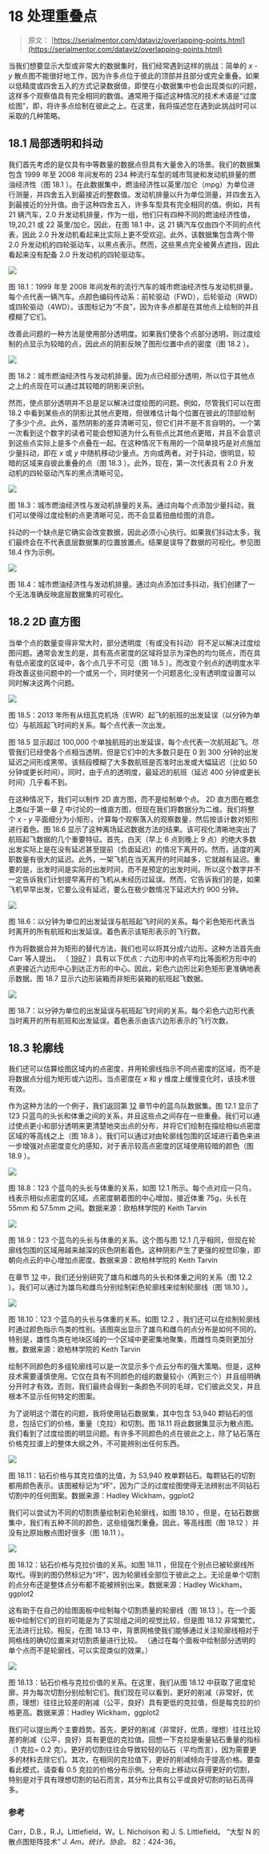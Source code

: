 # 18 处理重叠点

> 原文： [https://serialmentor.com/dataviz/overlapping-points.html](https://serialmentor.com/dataviz/overlapping-points.html)

当我们想要显示大型或非常大的数据集时，我们经常遇到这样的挑战：简单的 _x_ - _y_ 散点图不能很好地工作，因为许多点位于彼此的顶部并且部分或完全重叠。如果以低精度或四舍五入的方式记录数据值，即使在小数据集中也会出现类似的问题，这样多个观察值具有完全相同的数值。通常用于描述这种情况的技术术语是“过度绘图”，即，将许多点绘制在彼此之上。在这里，我将描述您在遇到此挑战时可以采取的几种策略。

## 18.1 局部透明和抖动

我们首先考虑的是仅具有中等数量的数据点但具有大量舍入的场景。我们的数据集包含 1999 年至 2008 年间发布的 234 种流行车型的城市驾驶和发动机排量的燃油经济性（图 18.1 ）。在此数据集中，燃油经济性以英里/加仑（mpg）为单位进行测量，并四舍五入到最接近的整数值。发动机排量以升为单位测量，并四舍五入到最接近的分升值。由于这种四舍五入，许多车型具有完全相同的值。例如，共有 21 辆汽车，2.0 升发动机排量，作为一组，他们只有四种不同的燃油经济性值，19,20,21 或 22 英里/加仑。因此，在图 18.1 中，这 21 辆汽车仅由四个不同的点代表，因此 2.0 升发动机看起来比实际上更不受欢迎。此外，该数据集包含两个带 2.0 升发动机的四轮驱动车，以黑点表示。然而，这些黑点完全被黄点遮挡，因此看起来没有配备 2.0 升发动机的四轮驱动车。

![](img/f345a15a0acd26074b29589ce00b25dd.jpg)

图 18.1：1999 年至 2008 年间发布的流行汽车的城市燃油经济性与发动机排量。每个点代表一辆汽车。点颜色编码传动系：前轮驱动（FWD），后轮驱动（RWD）或四轮驱动（4WD）。该图标记为“不良”，因为许多点都是在其他点上绘制的并且模糊了它们。

改善此问题的一种方法是使用部分透明度。如果我们使各个点部分透明，则过度绘制的点显示为较暗的点，因此点的阴影反映了图形位置中点的密度（图 18.2 ）。

![](img/d391720c83d0de8f56df1b8c4a92b739.jpg)

图 18.2：城市燃油经济性与发动机排量。因为点已经部分透明，所以位于其他点之上的点现在可以通过其较暗的阴影来识别。

然而，使点部分透明并不总是足以解决过度绘图的问题。例如，尽管我们可以在图 18.2 中看到某些点的阴影比其他点更暗，但很难估计每个位置在彼此的顶部绘制了多少个点。此外，虽然阴影的差异清晰可见，但它们并不是不言自明的。一个第一次看到这个数字的读者可能会想知道为什么有些点比其他点更暗，并且不会意识到这些点实际上是多个点叠在一起。在这种情况下有用的一个简单技巧是对点施加少量抖动，即在 _x_ 或 _y_ 中随机移动少量点。方向或两者。对于抖动，很明显，较暗的区域来自彼此重叠的点（图 18.3 ）。此外，现在，第一次代表具有 2.0 升发动机的四轮驱动汽车的黑点清晰可见。

![](img/c5d7c2a96331eb8db82d3400b10c076e.jpg)

图 18.3：城市燃油经济性与发动机排量的关系。通过向每个点添加少量抖动，我们可以使得过度绘制的点更清晰可见，而不会显着扭曲绘图的消息。

抖动的一个缺点是它确实会改变数据，因此必须小心执行。如果我们抖动太多，我们最终会在不代表底层数据集的位置放置点。结果是误导了数据的可视化。参见图 18.4 作为示例。

![](img/99a9107e1bec74468c887ae9c256ad26.jpg)

图 18.4：城市燃油经济性与发动机排量。通过向点添加过多抖动，我们创建了一个无法准确反映底层数据集的可视化。

## 18.2 2D 直方图

当单个点的数量变得非常大时，部分透明度（有或没有抖动）将不足以解决过度绘图问题。通常会发生的是，具有高点密度的区域将显示为深色的均匀斑点，而在具有低点密度的区域中，各个点几乎不可见（图 18.5 ）。而改变个别点的透明度水平将改善这些问题中的一个或另一个，同时使另一个问题恶化;没有透明度设置可以同时解决这两个问题。

![](img/36a99ef2560df031b20735f9c079395f.jpg)

图 18.5：2013 年所有从纽瓦克机场（EWR）起飞的航班的出发延误（以分钟为单位）与航班起飞时间的关系。每个点代表一次出发。

图 18.5 显示超过 100,000 个单独航班的出发延误，每个点代表一次航班起飞。尽管我们已经使各个点相当透明，但是它们中的大多数只是在 0 到 300 分钟的出发延迟之间形成黑带。该频段模糊了大多数航班是否准时出发或大幅延迟（比如 50 分钟或更长时间）。同时，由于点的透明度，最延迟的航班（延迟 400 分钟或更长时间）几乎看不到。

在这种情况下，我们可以制作 2D 直方图，而不是绘制单个点。 2D 直方图在概念上类似于第一章 [7](histograms-density-plots.html#histograms-density-plots) 中讨论的一维直方图，但现在我们将数据分为二维。我们将整个 _x_ - _y_ 平面细分为小矩形，计算每个观察落入的观察数量，然后按该计数对矩形进行着色。图 18.6 显示了这种离场延迟数据方法的结果。该可视化清晰地突出了航班起飞数据的几个重要特征。首先，白天（早上 6 点到晚上 9 点）的绝大多数出发实际上是在没有延迟甚至提前（负面延迟）的​​情况下离开的。然而，适度的离职数量有很大的延迟。此外，一架飞机在当天离开的时间越多，它就越有延迟。重要的是，出发时间是实际的出发时间，而不是预定的出发时间。所以这个数字并不一定告诉我们计划提早离开的飞机从未经历过延误。然而，它告诉我们的是，如果飞机早早出发，它要么没有延迟，要么在极少数情况下延迟大约 900 分钟。

![](img/dda901bdf850f3f1a4078e75b0692f8b.jpg)

图 18.6：以分钟为单位的出发延误与航班起飞时间的关系。每个彩色矩形代表当时离开的所有航班和出发延误。着色表示该矩形表示的飞行数。

作为将数据合并为矩形的替代方法，我们也可以将其分成六边形。这种方法首先由 Carr 等人提出。 （ [1987](#ref-Carr-et-al-1987) ）具有以下优点：六边形中的点平均比等面积方形中的点更接近六边形中心到达正方形的中心。因此，彩色六边形比彩色矩形更准确地表示数据。图 18.7 显示六边形装箱而非矩形装箱的航班起飞数据。

![](img/a87d75b85fc9e1df0e248f7e47d3bbc5.jpg)

图 18.7：以分钟为单位的出发延误与航班起飞时间的关系。每个彩色六边形代表当时离开的所有航班和出发延误。着色表示由该六边形表示的飞行次数。

## 18.3 轮廓线

我们还可以估算绘图区域内的点密度，并用轮廓线指示不同点密度的区域，而不是将数据点分组为矩形或六边形。当点密度在 _x_ 和 _y_ 维度上缓慢变化时，该技术很有效。

作为这种方法的一个例子，我们返回第 [12](visualizing-associations.html#visualizing-associations) 章节中的蓝鸟队数据集。图 12.1 显示了 123 只蓝鸟的头长和体重之间的关系，并且这些点之间存在一些重叠。我们可以通过使点更小和部分透明来更清楚地突出点的分布，并将它们绘制在描绘相似点密度区域的等高线之上（图 18.8 ）。我们可以通过对由轮廓线包围的区域进行着色来进一步增强对点密度变化的感知，对于表示较高点密度的区域使用较暗的颜色（图 18.9 ）。

![](img/4a70baf6fc15a6acd02675324243c164.jpg)

图 18.8：123 个蓝鸟的头长与体重的关系，如图 12.1 所示。每个点对应一只鸟，线表示相似点密度的区域。点密度朝着图的中心增加，接近体重 75g，头长在 55mm 和 57.5mm 之间。数据来源：欧柏林学院的 Keith Tarvin

![](img/97a546315ae9339eb8096500fada3860.jpg)

图 18.9：123 个蓝鸟的头长与体重的关系。这个图与图 12.1 几乎相同，但现在轮廓线包围的区域用越来越深的灰色阴影着色。这种阴影产生了更强的视觉印象，即朝向点云的中心增加点密度。数据来源：欧柏林学院的 Keith Tarvin

在章节 [12](visualizing-associations.html#visualizing-associations) 中，我们还分别研究了雄鸟和雌鸟的头长和体重之间的关系（图 12.2 ）。我们可以通过为雄鸟和雌鸟分别绘制彩色轮廓线来绘制轮廓线（图 18.10 ）。

![](img/62f4b6ab53cfa7db3c4e96604a4a7684.jpg)

图 18.10：123 个蓝鸟的头长与体重的关系。如图 12.2 ，我们还可以在绘制轮廓线时通过颜色指示鸟类的性别。该图突出显示了雄鸟和雌鸟的点分布是如何不同的。特别是，雄性鸟类在地块区域的一个区域中更密集地聚集，而雌性鸟类则更加分散。数据来源：欧柏林学院的 Keith Tarvin

绘制不同颜色的多组轮廓线可以是一次显示多个点云分布的强大策略。但是，这种技术需要谨慎使用。它仅在具有不同颜色的组的数量较小（两到三个）并且组明确分开时才有效。否则，我们最终会得到一条颜色不同的毛球，它们彼此交叉，并且根本不显示任何特定的图案。

为了说明这个潜在的问题，我将使用钻石数据集，其中包含 53,940 颗钻石的信息，包括它们的价格，重量（克拉）和切割。图 18.11 将此数据集显示为散点图。我们看到了过度绘图的明显问题。有许多不同颜色的点在彼此之上，除了钻石落在价格克拉谱上的整体大纲之外，不可能辨别出任何东西。

![](img/445657b8b96ebb32eac6f61142afaee1.jpg)

图 18.11：钻石价格与其克拉值的比值，为 53,940 枚单颗钻石。每颗钻石的切割都用颜色表示。该图被标记为“坏”，因为广泛的过度绘图使得无法辨别出不同钻石切割中的任何图案。数据来源：Hadley Wickham，ggplot2

我们可以尝试为不同的切割质量绘制彩色轮廓线，如图 18.10 。但是，在钻石数据集中，我们有五种不同的颜色，这些组强烈重叠。因此，等高线图（图 18.12 ）并没有比原始散点图好很多（图 18.11 ）。

![](img/27649340133660591a227b39f72d4a27.jpg)

图 18.12：钻石价格与克拉价值的关系。如图 18.11 ，但现在个别点已被轮廓线所取代。得到的图仍然标记为“坏”，因为轮廓线全部位于彼此之上。无论是单个切割的点分布还是整体点分布都不能被辨别出来。数据来源：Hadley Wickham，ggplot2

这有助于在自己的绘图面板中绘制每个切割质量的轮廓线（图 18.13 ）。在一个面板中绘制它们的目的可能是为了实现组之间的视觉比较，但是图 18.12 非常繁忙，无法进行比较。相反，在图 18.13 中，背景网格使我们能够通过关注轮廓线相对于网格线的确切位置来对切割质量进行比较。 （通过在每个面板中绘制部分透明的单个点而不是轮廓线，可以实现类似的效果。）

![](img/f9121ff8b76cbd7ae189ddc16683c6f4.jpg)

图 18.13：钻石价格与克拉价值的关系。在这里，我们从图 18.12 中获取了密度轮廓，并为每次切割分别绘制它们。我们现在可以看到，更好的削减（非常好，优质，理想）往往比较差的削减（公平，良好）具有更低的克拉值，但是每克拉的价格更高。数据来源：Hadley Wickham，ggplot2

我们可以提出两个主要趋势。首先，更好的削减（非常好，优质，理想）往往比较差的削减（公平，良好）具有更低的克拉值。回想一下克拉是衡量钻石重量的指标（1 克拉= 0.2 克）。更好的切割往往会导致较轻的钻石（平均而言），因为需要更多的材料去除它们。其次，在相同的克拉值下，更好的削减倾向于提高价格。要查看此模式，请查看 0.5 克拉的价格分布示例。分布向上移动以获得更好的切割，特别是对于具有理想切割的钻石而言，其分布比具有公平或良好切割的钻石高得多。

### 参考

Carr，D.B.，R.J。Littlefield，W。L. Nicholson 和 J. S. Littlefield。 “大型 N 的散点图矩阵技术” _J. Am。统计。协会。_ 82：424-36。